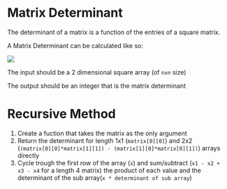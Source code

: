 # Matrix Determinant

The determinant of a matrix is a function of the entries of a square matrix.

A Matrix Determinant can be calculated like so:

![](https://www.chilimath.com/wp-content/uploads/2022/05/determinant-3x3-matrix-example-4.png)

The input should be a 2 dimensional square array (of ```nxn``` size)

The output should be an integer that is the matrix determinant

# Recursive Method 

1) Create a fuction that takes the matrix as the only argument
2) Return the determinant for length 1x1 (```matrix[0][0]```) and 2x2 (```(matrix[0][0]*matrix[1][1]) - (matrix[1][0]*matrix[0][1])```) arrays directly
3) Cycle trough the first row of the array (```x```) and sum/subtract (```x1 - x2 + x3 - x4``` for a length 4 matrix) the product of each value and the determinant of the sub array(```x * determinant of sub array```)

